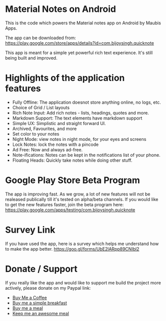 # Material Notes on Android
This is the code which powers the Material notes app on Android by Maubis Apps. 

The app can be downloaded from:
https://play.google.com/store/apps/details?id=com.bijoysingh.quicknote

This app is meant for a simple yet powerful rich text experience. It's still being built and improved.

# Highlights of the application features
- Fully Offline: The application doesnot store anything online, no logs, etc.
- Choice of Grid / List layouts
- Rich Note Input: Add rich notes - lists, headings, quotes and more.
- Markdown Support: The text elements have markdown support
- Simple UX: Simplistic and straight forward UI. 
- Archived, Favourites, and more
- Set color to your notes
- Night Mode: view notes in night mode, for your eyes and screens
- Lock Notes: lock the notes with a pincode
- Ad Free: Now and always ad-free.
- Note-ifications: Notes can be kept in the notifications list of your phone.
- Floating Heads: Quickly take notes while doing other stuff.

# Google Play Store Beta Program
The app is improving fast. As we grow, a lot of new features will not be realeased publically till it's tested on alpha/beta channels. If you would like to get the new features faster, join the beta program here:
https://play.google.com/apps/testing/com.bijoysingh.quicknote

# Survey Link
If you have used the app, here is a survey which helps me understand how to make the app better.
https://goo.gl/forms/UbE2lARpp89CNIbl2

# Donate / Support 
If you really like the app and would like to support me build the project more actively, please donate on my Paypal link:
- [Buy Me a Coffee](https://www.paypal.me/BijoyKochar/3) 
- [Buy me a simple breakfast](https://www.paypal.me/BijoyKochar/5) 
- [Buy me a meal](https://www.paypal.me/BijoyKochar/10) 
- [Keep me an awesome meal](https://www.paypal.me/BijoyKochar/25)

